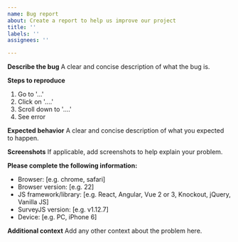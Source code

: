 ```yaml
---
name: Bug report
about: Create a report to help us improve our project
title: ''
labels: ''
assignees: ''

---
```


**Describe the bug**
A clear and concise description of what the bug is.

**Steps to reproduce**

1. Go to '...'
2. Click on '....'
3. Scroll down to '....'
4. See error

**Expected behavior**
A clear and concise description of what you expected to happen.

**Screenshots**
If applicable, add screenshots to help explain your problem.

**Please complete the following information:**
- Browser: [e.g. chrome, safari]
- Browser version: [e.g. 22]
- JS framework/library: [e.g. React, Angular, Vue 2 or 3, Knockout, jQuery, Vanilla JS]
- SurveyJS version: [e.g. v1.12.7]
- Device: [e.g. PC, iPhone 6]

**Additional context**
Add any other context about the problem here.

